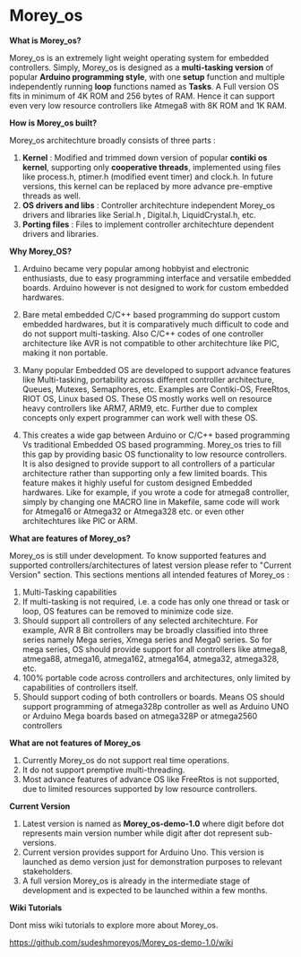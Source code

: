 # Morey_os

**What is Morey_os?**

Morey_os is an extremely light weight operating system for embedded controllers. Simply, Morey_os is designed as a **multi-tasking version** of popular **Arduino programming style**, with one **setup** function and multiple independently running **loop** functions named as **Tasks**. A Full version OS fits in minimum of 4K ROM and 256 bytes of RAM. Hence it can support even very low resource controllers like Atmega8 with 8K ROM and 1K RAM. 

**How is Morey_os built?**

Morey_os architechture broadly consists of three parts :
1. **Kernel** : Modified and trimmed down version of popular **contiki os kernel**, supporting only **cooperative threads**, implemented using files like process.h, ptimer.h (modified event timer) and clock.h. In future versions, this kernel can be replaced by more advance pre-emptive threads as well.
2. **OS drivers and libs** : Controller architechture independent Morey_os drivers and libraries like Serial.h , Digital.h, LiquidCrystal.h, etc.
3. **Porting files** : Files to implement controller architechture dependent drivers and libraries. 

**Why Morey_OS?**

1. Arduino became very popular among hobbyist and electronic enthusiasts, due to easy programming interface and versatile embedded boards. Arduino however is not designed to work for custom embedded hardwares. 

2. Bare metal embedded C/C++ based programming do support custom embedded hardwares, but it is comparatively much difficult to code and do not support multi-tasking. Also C/C++ codes of one controller architecture like AVR is not compatible to other architechture like PIC, making it non portable.

3. Many popular Embedded OS are developed to support advance features like Multi-tasking, portability across different controller architecture, Queues, Mutexes, Semaphores, etc. Examples are Contiki-OS, FreeRtos, RIOT OS, Linux based OS. These OS mostly works well on resource heavy controllers like ARM7, ARM9, etc. Further due to complex concepts only expert programmer can work well with these OS. 

4. This creates a wide gap between Arduino or C/C++ based programming Vs traditional Embedded OS based programming. Morey_os tries to fill this gap by providing basic OS functionality to low resource controllers. It is also designed to provide support to all controllers of a particular architecture rather than supporting only a few limited boards. This feature makes it highly useful for custom designed Embedded hardwares. Like for example, if you wrote a code for atmega8 controller, simply by changing one MACRO line in Makefile, same code will work for Atmega16 or Atmega32 or Atmega328 etc. or even other architechtures like PIC or ARM.

**What are features of Morey_os?**

Morey_os is still under development. To know supported features and supported controllers/architectures of latest version please refer to "Current Version" section. This sections mentions all intended features of Morey_os :

1. Multi-Tasking capabilities
2. If multi-tasking is not required, i.e. a code has only one thread or task or loop, OS features can be removed to minimize code size. 
3. Should support all controllers of any selected architechture. For example, AVR 8 Bit controllers may be broadly classified into three series namely Mega series, Xmega series and Mega0 series. So for mega series, OS should provide support for all controllers like atmega8, atmega88, atmega16, atmega162, atmega164, atmega32, atmega328, etc.
4. 100% portable code across controllers and architectures, only limited by capabilities of controllers itself.
5. Should support coding of both controllers or boards. Means OS should support programming of atmega328p controller as well as Arduino UNO or Arduino Mega boards based on atmega328P or atmega2560 controllers

**What are not features of Morey_os**

1. Currently Morey_os do not support real time operations.
2. It do not support premptive multi-threading.
3. Most advance features of advance OS like FreeRtos is not supported, due to limited resources supported by low resource controllers.

**Current Version**

1. Latest version is named as **Morey_os-demo-1.0** where digit before dot represents main version number while digit after dot represent sub-versions.
2. Current version provides support for Arduino Uno. This version is launched as demo version just for demonstration purposes to relevant stakeholders.
3. A full version Morey_os is already in the intermediate stage of development and is expected to be launched within a few months.

**Wiki Tutorials**

Dont miss wiki tutorials to explore more about Morey_os. 

https://github.com/sudeshmoreyos/Morey_os-demo-1.0/wiki

